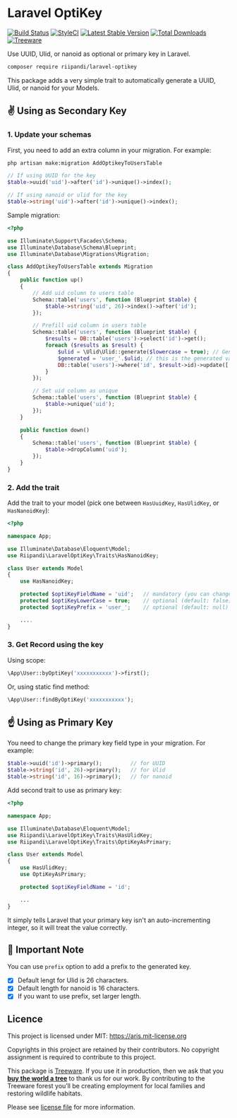 # Laravel OptiKey

[![Build Status](https://travis-ci.com/riipandi/laravel-optikey.svg?branch=master)](https://travis-ci.com/riipandi/laravel-optikey)
[![StyleCI](https://github.styleci.io/repos/235965192/shield?branch=master)](https://github.styleci.io/repos/235965192)
[![Latest Stable Version](http://img.shields.io/packagist/v/riipandi/laravel-optikey.svg?style=flat)](https://packagist.org/packages/riipandi/laravel-optikey)
[![Total Downloads](http://img.shields.io/packagist/dt/riipandi/laravel-optikey.svg?style=flat)](https://packagist.org/packages/riipandi/laravel-optikey)
[![Treeware](https://img.shields.io/badge/dynamic/json?color=brightgreen&label=Treeware&query=%24.total&url=https%3A%2F%2Fpublic.offset.earth%2Fusers%2Ftreeware%2Ftrees)](https://treeware.earth)

Use UUID, Ulid, or nanoid as optional or primary key in Laravel.

```bash
composer require riipandi/laravel-optikey
```

This package adds a very simple trait to automatically generate a UUID, Ulid, or nanoid for your Models.

## ✌️ Using as Secondary Key

### 1. Update your schemas

First, you need to add an extra column in your migration. For example:

```sh
php artisan make:migration AddOptikeyToUsersTable
```

```php
// If using UUID for the key
$table->uuid('uid')->after('id')->unique()->index();

// If using nanoid or ulid for the key
$table->string('uid')->after('id')->unique()->index();
```

Sample migration:

```php
<?php

use Illuminate\Support\Facades\Schema;
use Illuminate\Database\Schema\Blueprint;
use Illuminate\Database\Migrations\Migration;

class AddOptikeyToUsersTable extends Migration
{
    public function up()
    {
        // Add uid column to users table
        Schema::table('users', function (Blueprint $table) {
            $table->string('uid', 26)->index()->after('id');
        });

        // Prefill uid column in users table
        Schema::table('users', function (Blueprint $table) {
            $results = DB::table('users')->select('id')->get();
            foreach ($results as $result) {
                $ulid = \Ulid\Ulid::generate($lowercase = true); // Generate new lowercase Ulid
                $generated = 'user_'.$ulid; // this is the generated value with optional prefix
                DB::table('users')->where('id', $result->id)->update(['uid' => $generated]);
            }
        });

        // Set uid column as unique
        Schema::table('users', function (Blueprint $table) {
            $table->unique('uid');
        });
    }

    public function down()
    {
        Schema::table('users', function (Blueprint $table) {
            $table->dropColumn('uid');
        });
    }
}
```

### 2. Add the trait

Add the trait to your model (pick one between `HasUuidKey`, `HasUlidKey`, or `HasNanoidKey`):

```php
<?php

namespace App;

use Illuminate\Database\Eloquent\Model;
use Riipandi\LaravelOptiKey\Traits\HasNanoidKey;

class User extends Model
{
    use HasNanoidKey;

    protected $optiKeyFieldName = 'uid';   // mandatory (you can change this field name)
    protected $optiKeyLowerCase = true;    // optional (default: false)
    protected $optiKeyPrefix = 'user_';    // optional (default: null)

    ....
}
```

### 3. Get Record using the key

Using scope:

```php
\App\User::byOptiKey('xxxxxxxxxxx')->first();
```

Or, using static find method:

```php
\App\User::findByOptiKey('xxxxxxxxxxx');
```

## ☝️ Using as Primary Key

You need to change the primary key field type in your migration. For example:

```php
$table->uuid('id')->primary();         // for UUID
$table->string('id', 26)->primary();   // for Ulid
$table->string('id', 16)->primary();   // for nanoid
```

Add second trait to use as primary key:

```php
<?php

namespace App;

use Illuminate\Database\Eloquent\Model;
use Riipandi\LaravelOptiKey\Traits\HasUlidKey;
use Riipandi\LaravelOptiKey\Traits\OptiKeyAsPrimary;

class User extends Model
{
    use HasUlidKey;
    use OptiKeyAsPrimary;

    protected $optiKeyFieldName = 'id';

    ...
}
```

It simply tells Laravel that your primary key isn't an auto-incrementing integer, so it will treat the value correctly.

## 📝 Important Note

You can use `prefix` option to add a prefix to the generated key.

- [x] Default lengt for Ulid is 26 characters.
- [x] Default length for nanoid is 16 characters.
- [x] If you want to use prefix, set larger length.

## Licence

This project is licensed under MIT: <https://aris.mit-license.org>

Copyrights in this project are retained by their contributors.
No copyright assignment is required to contribute to this project.

[choosealicense]:https://choosealicense.com/licenses/mit/

This package is [Treeware](https://treeware.earth). If you use it in production, then we ask that you [**buy the world a tree**](https://plant.treeware.earth/riipandi/laravel-optikey) to thank us for our work. By contributing to the Treeware forest you’ll be creating employment for local families and restoring wildlife habitats.

Please see [license file](./license.txt) for more information.
